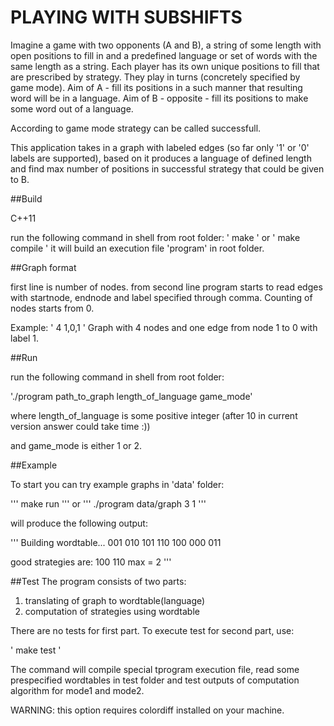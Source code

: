 PLAYING WITH SUBSHIFTS
==================

Imagine a game with two opponents (A and B), a string of some length with open positions to fill in
and a predefined language or set of words with the same length as a string.
Each player has its own unique positions to fill that are prescribed by strategy.
They play in turns (concretely specified by game mode).
Aim of A - fill its positions in a such manner that resulting word will be in a language.
Aim of B - opposite - fill its positions to make some word out of a language.

According to game mode strategy can be called successfull.

This application takes in a graph with labeled edges (so far only '1' or '0' labels are supported),
based on it produces a language of defined length
and find max number of positions in successful strategy that could be given to B.

##Build

C++11

run the following command in shell from root folder:
'
make 
'
or 
'
make compile
'
it will build an execution file 'program' in root folder.

##Graph format

first line is number of nodes.
from second line program starts to read edges with startnode, endnode and label 
specified through comma. Counting of nodes starts from 0.

Example:
'
4
1,0,1
'
Graph with 4 nodes and one edge from node 1 to 0 with label 1.

##Run

run the following command in shell from root folder:

'./program path_to_graph length_of_language game_mode'

where length_of_language is some positive integer 
(after 10 in current version answer could take time :)) 

and game_mode is either 1 or 2.

##Example

To start you can try example graphs in 'data' folder:

'''
make run
'''
or
'''
./program data/graph 3 1
'''

will produce the following output:

'''
Building wordtable...
001
010
101
110
100
000
011

good strategies are:
100
110
max = 2
'''

##Test
The program consists of two parts: 
1. translating of graph to wordtable(language) 
2. computation of strategies using wordtable

There are no tests for first part.
To execute test for second part, use:

'
make test
'

The command will compile special tprogram execution file,
read some prespecified wordtables in test folder and test outputs 
of computation algorithm for mode1 and mode2.

WARNING: this option requires colordiff installed on your machine.
